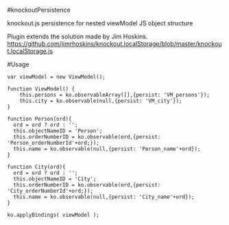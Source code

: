 #knockoutPersistence

knockout.js persistence for nested viewModel JS object structure

Plugin extends the solution made by Jim Hoskins.
https://github.com/jimrhoskins/knockout.localStorage/blob/master/knockout.localStorage.js


#Usage

    var viewModel = new ViewModel();

    function ViewModel() {
        this.persons = ko.observableArray([],{persist: 'VM_persons'});
        this.city = ko.observable(null,{persist: 'VM_city'});
    }

    function Person(ord){
      ord = ord ? ord : '';
      this.objectNameID = 'Person';
      this.orderNumberID = ko.observable(ord,{persist: 'Person_orderNumberId'+ord;});
      this.name = ko.observable(null,{persist: 'Person_name'+ord});
    }

    function City(ord){
      ord = ord ? ord : '';
      this.objectNameID = 'City';
      this.orderNumberID = ko.observable(ord,{persist: 'City_orderNumberId'+ord;});
      this.name = ko.observable(null,{persist: 'City_name'+ord});
    }

    ko.applyBindings( viewModel );
